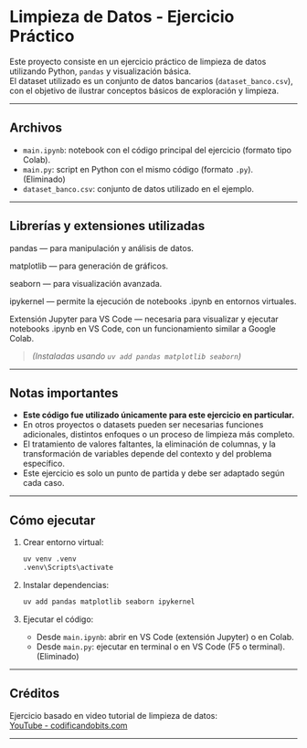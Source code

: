 # Limpieza de Datos - Ejercicio Práctico

Este proyecto consiste en un ejercicio práctico de limpieza de datos utilizando Python, `pandas` y visualización básica.  
El dataset utilizado es un conjunto de datos bancarios (`dataset_banco.csv`), con el objetivo de ilustrar conceptos básicos de exploración y limpieza.

---

## Archivos

- `main.ipynb`: notebook con el código principal del ejercicio (formato tipo Colab).
- `main.py`: script en Python con el mismo código (formato `.py`). (Eliminado)
- `dataset_banco.csv`: conjunto de datos utilizado en el ejemplo.

---

## Librerías y extensiones utilizadas

pandas — para manipulación y análisis de datos.

matplotlib — para generación de gráficos.

seaborn — para visualización avanzada.

ipykernel — permite la ejecución de notebooks .ipynb en entornos virtuales.

Extensión Jupyter para VS Code — necesaria para visualizar y ejecutar notebooks .ipynb en VS Code, con un funcionamiento similar a Google Colab.

> *(Instaladas usando `uv add pandas matplotlib seaborn`)*

---

## Notas importantes

- **Este código fue utilizado únicamente para este ejercicio en particular.**
- En otros proyectos o datasets pueden ser necesarias funciones adicionales, distintos enfoques o un proceso de limpieza más completo.
- El tratamiento de valores faltantes, la eliminación de columnas, y la transformación de variables depende del contexto y del problema específico.
- Este ejercicio es solo un punto de partida y debe ser adaptado según cada caso.

---

## Cómo ejecutar

1. Crear entorno virtual:

    ```bash
    uv venv .venv
    .venv\Scripts\activate
    ```

2. Instalar dependencias:

    ```bash
    uv add pandas matplotlib seaborn ipykernel
    ```

3. Ejecutar el código:

    - Desde `main.ipynb`: abrir en VS Code (extensión Jupyter) o en Colab.
    - Desde `main.py`: ejecutar en terminal o en VS Code (F5 o terminal). (Eliminado)

---

## Créditos

Ejercicio basado en video tutorial de limpieza de datos:  
[YouTube - codificandobits.com](https://www.youtube.com/watch?v=bGnD1Ki7j-g)

---

